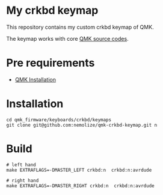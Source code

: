 # My crkbd keymap
This repository contains my custom crkbd keymap of QMK.

The keymap works with core [QMK source codes](https://github.com/qmk/qmk_firmware).

# Pre requirements
- [QMK Installation](https://beta.docs.qmk.fm/tutorial/newbs_getting_started)

# Installation
```shell script
cd qmk_firmware/keyboards/crkbd/keymaps
git clone git@github.com:nemolize/qmk-crkbd-keymap.git n
``` 

# Build
```shell script
# left hand
make EXTRAFLAGS=-DMASTER_LEFT crkbd:n  crkbd:n:avrdude

# right hand
make EXTRAFLAGS=-DMASTER_RIGHT crkbd:n  crkbd:n:avrdude
```
